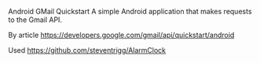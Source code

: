 Android GMail Quickstart
A simple Android application that makes requests to the Gmail API.

By article https://developers.google.com/gmail/api/quickstart/android

Used https://github.com/steventrigg/AlarmClock
